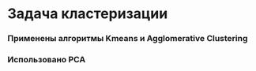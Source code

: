# Задача кластеризации
### Применены алгоритмы Kmeans и Agglomerative Clustering
### Использовано PCA
